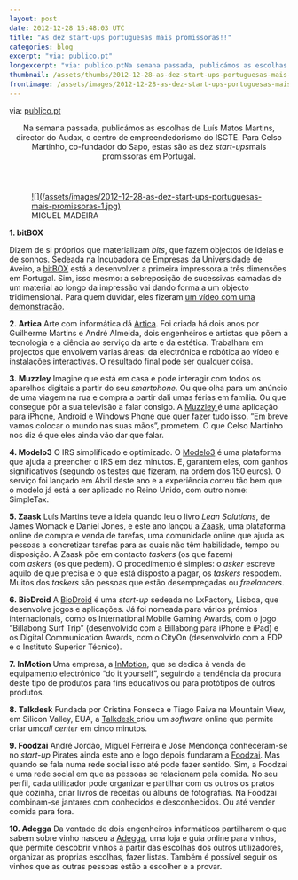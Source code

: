 ```yaml
---
layout: post
date: 2012-12-28 15:48:03 UTC
title: "As dez start-ups portuguesas mais promissoras!!"
categories: blog
excerpt: "via: publico.pt"
longexcerpt: "via: publico.ptNa semana passada, publicámos as escolhas de Luís Matos Martins, director do Audax, o centro de empreendedorismo do ISCTE. Para Celso Martinho, co-fundador do Sapo, estas são as dez start-upsmais promissoras em Portugal.MIGUEL MADEIRA"
thumbnail: /assets/thumbs/2012-12-28-as-dez-start-ups-portuguesas-mais-promissoras-1.jpg
frontimage: /assets/images/2012-12-28-as-dez-start-ups-portuguesas-mais-promissoras-1.jpg
---
```


via: <a href="http://www.publico.pt/tecnologia/noticia/as-dez-start-ups-portuguesa-mais-promissoras-1578759">publico.pt</a>

<header>Na semana passada, publicámos as escolhas de Luís Matos Martins, director do Audax, o centro de empreendedorismo do ISCTE. Para Celso Martinho, co-fundador do Sapo, estas são as dez <em>start-ups</em>mais promissoras em Portugal.</header><figure><a title="Aumentar" href="http://imagens3.publico.pt/imagens.aspx/741443?tp=UH&amp;db=IMAGENS" data-toggle="fancybox" data-fancybox-type="image">![](/assets/images/2012-12-28-as-dez-start-ups-portuguesas-mais-promissoras-1.jpg)</a><figcaption>MIGUEL MADEIRA</figcaption></figure>
<div>
<div id="Noticia1578759">

<strong>1. bitBOX</strong>

Dizem de si próprios que materializam <em>bits</em>, que fazem objectos de ideias e de sonhos. Sedeada na Incubadora de Empresas da Universidade de Aveiro, a <a href="http://www.bitbox.pt/">bitBOX</a> está a desenvolver a primeira impressora a três dimensões em Portugal. Sim, isso mesmo: a sobreposição de sucessivas camadas de um material ao longo da impressão vai dando forma a um objecto tridimensional. Para quem duvidar, eles fizeram <a href="http://www.youtube.com/watch?feature=player_embedded&amp;v=Igdbltngic0">um vídeo com uma demonstração</a>.

<strong>2. Artica</strong>
Arte com informática dá <a href="http://www.artica.cc/">Artica</a>. Foi criada há dois anos por Guilherme Martins e André Almeida, dois engenheiros e artistas que põem a tecnologia e a ciência ao serviço da arte e da estética. Trabalham em projectos que envolvem várias áreas: da electrónica e robótica ao vídeo e instalações interactivas. O resultado final pode ser qualquer coisa.

<strong>3. Muzzley</strong>
Imagine que está em casa e pode interagir com todos os aparelhos digitais a partir do seu <em>smartphone</em>. Ou que olha para um anúncio de uma viagem na rua e compra a partir dali umas férias em família. Ou que consegue pôr a sua televisão a falar consigo. A <a href="http://www.muzzley.com/">Muzzley </a>é uma aplicação para iPhone, Android e Windows Phone que quer fazer tudo isso. “Em breve vamos colocar o mundo nas suas mãos”, prometem. O que Celso Martinho nos diz é que eles ainda vão dar que falar.

<strong>4. Modelo3</strong>
O IRS simplificado e optimizado. O <a href="https://www.modelo3.pt/">Modelo3</a> é uma plataforma que ajuda a preencher o IRS em dez minutos. E, garantem eles, com ganhos significativos (segundo os testes que fizeram, na ordem dos 150 euros). O serviço foi lançado em Abril deste ano e a experiência correu tão bem que o modelo já está a ser aplicado no Reino Unido, com outro nome: SimpleTax.

<strong>5. Zaask</strong>
Luís Martins teve a ideia quando leu o livro <em>Lean Solutions</em>, de James Womack e Daniel Jones, e este ano lançou a <a href="http://pt.zaask.com/">Zaask</a>, uma plataforma online de compra e venda de tarefas, uma comunidade online que ajuda as pessoas a concretizar tarefas para as quais não têm habilidade, tempo ou disposição. A Zaask põe em contacto <em>taskers </em>(os que fazem) com <em>askers </em>(os que pedem). O procedimento é simples: o <em>asker </em>escreve aquilo de que precisa e o que está disposto a pagar, os <em>taskers </em>respodem. Muitos dos <em>taskers </em>são pessoas que estão desempregadas ou <em>freelancers</em>.

<strong>6. BioDroid</strong>
A <a href="http://www.biodroid-entertainment.com/">BioDroid</a> é uma <em>start-up </em>sedeada no LxFactory, Lisboa, que desenvolve jogos e aplicações. Já foi nomeada para vários prémios internacionais, como os International Mobile Gaming Awards, com o jogo “Billabong Surf Trip” (desenvolvido com a Billabong para iPhone e iPad) e os Digital Communication Awards, com o CityOn (desenvolvido com a EDP e o Instituto Superior Técnico).

<strong>7. InMotion</strong>
Uma empresa, a <a href="http://inmotion.pt/store/">InMotion</a>, que se dedica à venda de equipamento electrónico “do it yourself”, seguindo a tendência da procura deste tipo de produtos para fins educativos ou para protótipos de outros produtos.

<strong>8. Talkdesk</strong>
Fundada por Cristina Fonseca e Tiago Paiva na Mountain View, em Silicon Valley, EUA, a <a href="http://www.talkdesk.com/">Talkdesk </a>criou um <em>software </em>online que permite criar um<em>call center</em> em cinco minutos.

<strong>9. Foodzai</strong>
André Jordão, Miguel Ferreira e José Mendonça conheceram-se no <em>start-up</em> Pirates ainda este ano e logo depois fundaram a <a href="http://signup.foodzai.com/">Foodzai</a>. Mas quando se fala numa rede social isso até pode fazer sentido. Sim, a Foodzai é uma rede social em que as pessoas se relacionam pela comida. No seu perfil, cada utilizador pode organizar e partilhar com os outros os pratos que cozinha, criar livros de receitas ou álbuns de fotografias. Na Foodzai combinam-se jantares com conhecidos e desconhecidos. Ou até vender comida para fora.

<strong>10. Adegga</strong>
Da vontade de dois engenheiros informáticos partilharem o que sabem sobre vinho nasceu a <a href="http://www.adegga.com/">Adegga</a>, uma loja e guia online para vinhos, que permite descobrir vinhos a partir das escolhas dos outros utilizadores, organizar as próprias escolhas, fazer listas. Também é possível seguir os vinhos que as outras pessoas estão a escolher e a provar.

</div>
</div>
